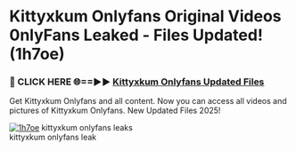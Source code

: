 # Kittyxkum Onlyfans Original Videos 0nlyFans Leaked - Files Updated! (1h7oe)

<h3>🔴 CLICK HERE 🌐==►► <a href="https://tinyurl.com/3hn5wdd3" rel="nofollow">Kittyxkum Onlyfans Updated Files</a></h3>

Get Kittyxkum Onlyfans and all content. Now you can access all videos and pictures of Kittyxkum Onlyfans. New Updated Files 2025!

[![1h7oe](https://i.imgur.com/4HnBqBT.gif)](https://tinyurl.com/3hn5wdd3)
kittyxkum onlyfans leaks<br>
kittyxkum onlyfans leak